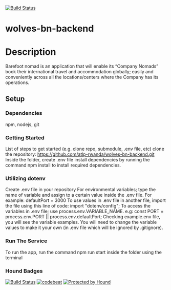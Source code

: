 [![Build Status](https://travis-ci.org/atlp-rwanda/wolves-bn-backend.svg?branch=develop)](https://travis-ci.org/atlp-rwanda/wolves-bn-backend)

# wolves-bn-backend

# Description

Barefoot nomad is an application that will enable its “Company Nomads” book their international travel and accommodation globally; easily and conveniently across all the locations/centers where the Company has its operations.

## Setup

### Dependencies

npm, nodejs, git

### Getting Started

List of steps to get started (e.g. clone repo, submodule, .env file, etc)
clone the repository: https://github.com/atlp-rwanda/wolves-bn-backend.git
Inside the folder, create .env file
install dependencies by running the command npm install to install required dependencies.

### Utilizing dotenv

Create .env file in your repository
For environmental variables; type the name of variable and assign to a certain value inside the .env file. For example:
defaultPort = 3000
To use values in .env file in another file, import the file using this line of code: import "dotenv/config";
To access the variables in .env file; use process.env.VARIABLE_NAME.
e.g: const PORT = process.env.PORT || process.env.defaultPort;
Checking example.env file, you will see the variable examples. You will need to change the variable values to make it your own (in .env file which will be ignored by .gitignore).

### Run The Service

To run the app, run the command npm run start inside the folder using the terminal

### Hound Badges

[![Build Status](https://circleci.com/gh/houndci/hound.svg?style=svg)](https://circleci.com/gh/houndci/hound)
[![codebeat](https://codebeat.co/badges/4d0a821d-1f2c-4e68-90ec-597e533802a4)](https://codebeat.co/projects/github-com-thoughtbot-hound)
[![Protected by Hound](https://img.shields.io/badge/Protected_by-Hound-a873d1.svg)](https://houndci.com)